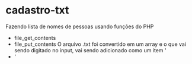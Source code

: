 # cadastro-txt

Fazendo lista de nomes de pessoas usando funções do PHP 
- file_get_contents
- file_put_contents
O arquivo .txt foi convertido em um array e o que vai sendo digitado no input, vai sendo adicionado como um item '<li>'
